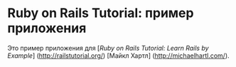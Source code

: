 # Ruby on Rails Tutorial: пример приложения

Это пример приложения для
[*Ruby on Rails Tutorial: Learn Rails by Example*] (http://railstutorial.org/)
 [Майкл Хартл] (http://michaelhartl.com/).